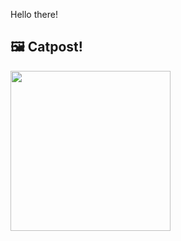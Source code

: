 Hello there!



## 🖼️ Catpost!

<sub>
    <img src="https://cdn2.thecatapi.com/images/j3.jpg" height="256">
</sub>

